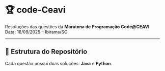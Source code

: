 # 🏆 code-Ceavi
Resoluções das questões da **Maratona de Programação Code@CEAVI**  
Data: 18/09/2025 – Ibirama/SC  

---

## 📌 Estrutura do Repositório
Cada questão possui duas soluções: **Java** e **Python**. 

